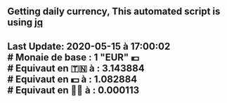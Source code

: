 ## Getting daily currency, This automated script is using [jq](https://stedolan.github.io/jq/)
## Last Update:  2020-05-15 à 17:00:02 </br># Monaie de base : 1 "EUR" 💶 </br> # Equivaut en 🇹🇳 à :  3.143884 </br> # Equivaut en 💵 à : 1.082884</br> # Equivaut en 🐱‍💻 à :  0.000113
